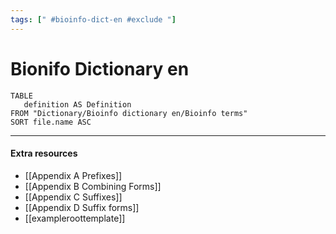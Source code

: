 ```yaml
---
tags: [" #bioinfo-dict-en #exclude "]
---
```

# Bionifo Dictionary en


```dataview
TABLE 
   definition AS Definition
FROM "Dictionary/Bioinfo dictionary en/Bioinfo terms" 
SORT file.name ASC
```

_____

#### Extra resources
- [[Appendix A Prefixes]]
- [[Appendix B Combining Forms]]
- [[Appendix C Suffixes]]
- [[Appendix D Suffix forms]]
- [[exampleroottemplate]]

